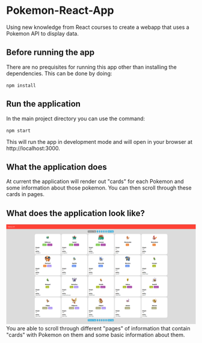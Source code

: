 # Pokemon-React-App
Using new knowledge from React courses to create a webapp that uses a Pokemon API to display data.

## Before running the app
There are no prequisites for running this app other than installing the dependencies. This can be done by doing:

`npm install`

## Run the application
In the main project directory you can use the command:

`npm start`

This will run the app in development mode and will open in your browser at http://localhost:3000.

## What the application does
At current the application will render out "cards" for each Pokemon and some information about those pokemon. You can then scroll through these cards in pages.

## What does the application look like?
![Image of current app](/src/assets/images/pokemon-app.png)
You are able to scroll through different "pages" of information that contain "cards" with Pokemon on them and some basic information about them.